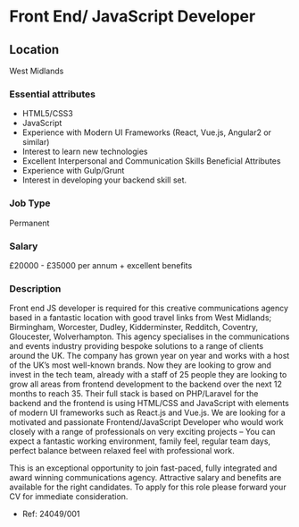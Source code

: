 # Front End/ JavaScript Developer

## Location

West Midlands

### Essential attributes 

- HTML5/CSS3
- JavaScript
- Experience with Modern UI Frameworks (React, Vue.js, Angular2 or similar)
- Interest to learn new technologies
- Excellent Interpersonal and Communication Skills Beneficial Attributes
- Experience with Gulp/Grunt
- Interest in developing your backend skill set.


### Job Type

Permanent

### Salary
£20000 - £35000 per annum + excellent benefits

### Description

Front end JS developer is required for this creative communications agency based in a fantastic location with good travel links from West Midlands; Birmingham, Worcester, Dudley, Kidderminster, Redditch, Coventry, Gloucester, Wolverhampton. This agency specialises in the communications and events industry providing bespoke solutions to a range of clients around the UK. The company has grown year on year and works with a host of the UK’s most well-known brands. Now they are looking to grow and invest in the tech team, already with a staff of 25 people they are looking to grow all areas from frontend development to the backend over the next 12 months to reach 35. Their full stack is based on PHP/Laravel for the backend and the frontend is using HTML/CSS and JavaScript with elements of modern UI frameworks such as React.js and Vue.js. We are looking for a motivated and passionate Frontend/JavaScript Developer who would work closely with a range of professionals on very exciting projects – You can expect a fantastic working environment, family feel, regular team days, perfect balance between relaxed feel with professional work. 

 This is an exceptional opportunity to join fast-paced, fully integrated and award winning communications agency. Attractive salary and benefits are available for the right candidates. To apply for this role please forward your CV for immediate consideration.

 - Ref: 24049/001
